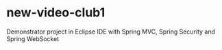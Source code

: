 # new-video-club1
Demonstrator project in Eclipse IDE with Spring MVC, Spring Security and Spring WebSocket
